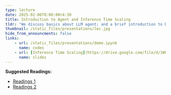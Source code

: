 ```yaml
---
type: lecture
date: 2025-02-06T8:00:00+4:30
title: Introduction to Agent and Inference Time Scaling
tldr: "We discuss basics about LLM agent; and a brief introduction to DeepSeek-R1."
thumbnail: /static_files/presentations/lec.jpg
hide_from_announcments: false
links: 
    - url: /static_files/presentations/demo.ipynb
      name: codes
    - url: [Inference Time Scaling](https://drive.google.com/file/d/1WQ4CXoiOoshczRT9qqS0qJcq_wVpHssE/view?usp=drive_link)
      name: slides
---
```

**Suggested Readings:**
- [Readings 1](http://example.com)
- [Readings 2](http://example.com)
